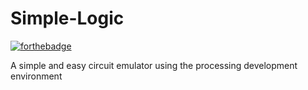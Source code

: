 # Simple-Logic

[![forthebadge](https://forthebadge.com/images/badges/made-with-crayons.svg)](https://forthebadge.com)

A simple and easy circuit emulator using the processing development environment
